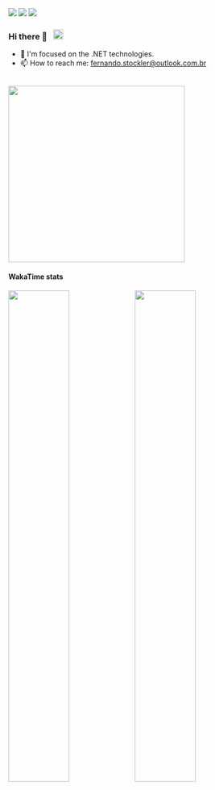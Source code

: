 
<div>
  <img src="https://badgen.net/badge/icon/.NET?icon=windows&label" />
  <img src="https://badgen.net/badge/icon/visualstudio/purple?icon=visualstudio&label" />
  <img src="https://badgen.net/badge/language/C%23,HTML,CSS/green?list=|" />
</div>

### Hi there 👋 &nbsp; <img src="https://emojipedia-us.s3.dualstack.us-west-1.amazonaws.com/thumbs/160/facebook/230/flag-for-brazil_1f1e7-1f1f7.png" width="20" />

- 👨 I'm focused on the .NET technologies. 
- 📫 How to reach me: fernando.stockler@outlook.com.br
  
<br/>

<div>
  <img src="https://github-readme-stats.vercel.app/api?username=fernandostockler&show_icons=true&theme=merko&count_private=true" width="350" />
<div/>

  
#### WakaTime stats
  
<div>
  <!-- f16463cc-1bd7-42db-aa75-3bf7e913b66b (languages white) -->
    <img src="https://wakatime.com/share/@fernandostockler/ea56fc0a-2816-44b0-aed4-65ad7dd23b9f.svg" width="49%" height="50%" />
    <img src="https://wakatime.com/share/@fernandostockler/fc7dcd26-26b1-43a7-b383-6d3c7224a105.svg"  width="49%" height="50%"/>
<div/>
  
<!--  azul claro -> 5bda258b-07f4-40ec-ac30-a5022c2567ee  -->
